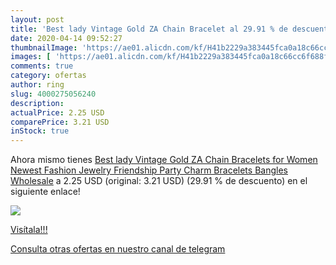 ```yaml
---
layout: post
title: 'Best lady Vintage Gold ZA Chain Bracelet al 29.91 % de descuento'
date: 2020-04-14 09:52:27
thumbnailImage: 'https://ae01.alicdn.com/kf/H41b2229a383445fca0a18c66cc6f688fv/Best-lady-Vintage-Gold-ZA-Chain-Bracelets-for-Women-Newest-Fashion-Jewelry-Friendship-Party-Charm-Bracelets.jpg_350x350._SL200_.jpg'
images: [ 'https://ae01.alicdn.com/kf/H41b2229a383445fca0a18c66cc6f688fv/Best-lady-Vintage-Gold-ZA-Chain-Bracelets-for-Women-Newest-Fashion-Jewelry-Friendship-Party-Charm-Bracelets.jpg_350x350._SL200_.jpg' ]
comments: true
category: ofertas
author: ring
slug: 4000275056240
description:
actualPrice: 2.25 USD
comparePrice: 3.21 USD
inStock: true
---
```


Ahora mismo tienes [Best lady Vintage Gold ZA Chain Bracelets for Women Newest Fashion Jewelry Friendship Party Charm Bracelets Bangles Wholesale](https://www.amazon.com/dp/4000275056240/?tag=redken08-20) a 2.25 USD (original: 3.21 USD) (29.91 %  de descuento) en el siguiente enlace!

[![](https://ae01.alicdn.com/kf/H41b2229a383445fca0a18c66cc6f688fv/Best-lady-Vintage-Gold-ZA-Chain-Bracelets-for-Women-Newest-Fashion-Jewelry-Friendship-Party-Charm-Bracelets.jpg_350x350._SL200_.jpg)](https://www.amazon.com/dp/4000275056240/?tag=redken08-20)

[Visítala!!!](https://www.amazon.com/dp/4000275056240/?tag=redken08-20)

[Consulta otras ofertas en nuestro canal de telegram](https://t.me/s/ofertas25)
